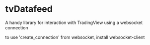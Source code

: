# tvDatafeed
A handy library for interaction with TradingView using a websocket connection

to use 'create_connection' from websocket, install websocket-client
